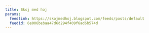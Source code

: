 ```yaml
---
title: Skoj med hoj
params:
  feedlink: https://skojmedhoj.blogspot.com/feeds/posts/default
  feedid: 6e006bebaa47d6d294f409f6ad6b574d
---
```

